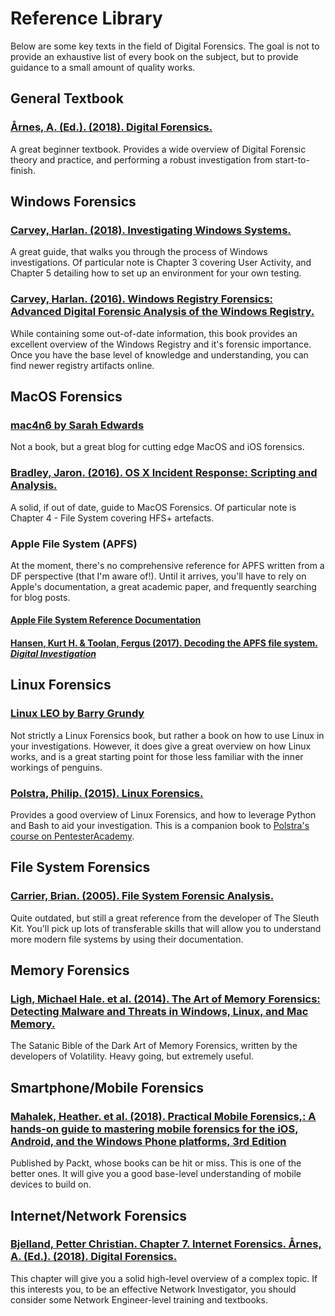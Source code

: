 # Reference Library
Below are some key texts in the field of Digital Forensics. The goal is not to provide an exhaustive list of every book on the subject, but to provide guidance to a small amount of quality works.

## General Textbook
### [**Årnes, A. (Ed.). (2018). Digital Forensics.**](https://www.amazon.com/Digital-Forensics-Andr%C3%A9-%C3%85rnes-ebook/dp/B072MPTVHM)
A great beginner textbook. Provides a wide overview of Digital Forensic theory and practice, and performing a robust investigation from start-to-finish.

## Windows Forensics
### [**Carvey, Harlan. (2018). Investigating Windows Systems.**](https://www.amazon.com/Investigating-Windows-Systems-Harlan-Carvey-ebook/dp/B07GKW4TRH/ref=sr_1_3?dchild=1&qid=1594888061&refinements=p_27%3AHarlan+Carvey&s=books&sr=1-3&text=Harlan+Carvey)
A great guide, that walks you through the process of Windows investigations. Of particular note is Chapter 3 covering User Activity, and Chapter 5 detailing how to set up an environment for your own testing.

### [**Carvey, Harlan. (2016). Windows Registry Forensics: Advanced Digital Forensic Analysis of the Windows Registry.**](https://www.amazon.com/Windows-Registry-Forensics-Advanced-Forensic/dp/012803291X/ref=sr_1_1?dchild=1&keywords=registry+forensics&qid=1594888340&s=books&sr=1-1)
While containing some out-of-date information, this book provides an excellent overview of the Windows Registry and it's forensic importance. Once you have the base level of knowledge and understanding, you can find newer registry artifacts online.

## MacOS Forensics
### [**mac4n6 by Sarah Edwards**](https://www.mac4n6.com/)
Not a book, but a great blog for cutting edge MacOS and iOS forensics.

### [**Bradley, Jaron. (2016). OS X Incident Response: Scripting and Analysis.**](https://www.amazon.com/OS-Incident-Response-Scripting-Analysis-ebook/dp/B01FHOHHVS)
A solid, if out of date, guide to MacOS Forensics. Of particular note is Chapter 4 - File System covering HFS+ artefacts.

### **Apple File System (APFS)**
At the moment, there's no comprehensive reference for APFS written from a DF perspective (that I'm aware of!). Until it arrives, you'll have to rely on Apple's documentation, a great academic paper, and frequently searching for blog posts.

#### [Apple File System Reference Documentation](https://developer.apple.com/support/downloads/Apple-File-System-Reference.pdf)

#### [**Hansen, Kurt H. & Toolan, Fergus (2017). Decoding the APFS file system.** ***Digital Investigation***](https://cyberforensicator.com/wp-content/uploads/2017/11/DIIN_698_Revisedproof.1-min-ilovepdf-compressed.pdf)

## Linux Forensics
### [**Linux LEO by Barry Grundy**](https://linuxleo.com/)
Not strictly a Linux Forensics book, but rather a book on how to use Linux in your investigations. However, it does give a great overview on how Linux works, and is a great starting point for those less familiar with the inner workings of penguins. 

### [**Polstra, Philip. (2015). Linux Forensics.**](https://www.amazon.com/Linux-Forensics-Dr-Philip-Polstra/dp/1515037630/)
Provides a good overview of Linux Forensics, and how to leverage Python and Bash to aid your investigation. This is a companion book to [Polstra's course on PentesterAcademy](https://www.pentesteracademy.com/course?id=20=).

## File System Forensics
### [**Carrier, Brian. (2005). File System Forensic Analysis.**](https://www.amazon.com/System-Forensic-Analysis-Brian-Carrier/dp/0321268172/ref=sr_1_1?dchild=1&keywords=file+system+forensics&qid=1594894541&s=books&sr=1-1)
Quite outdated, but still a great reference from the developer of The Sleuth Kit. You'll pick up lots of transferable skills that will allow you to understand more modern file systems by using their documentation.

## Memory Forensics
### [**Ligh, Michael Hale. et al. (2014). The Art of Memory Forensics: Detecting Malware and Threats in Windows, Linux, and Mac Memory.**](https://www.amazon.com/Art-Memory-Forensics-Detecting-Malware/dp/1118825098/ref=sr_1_1?dchild=1&keywords=memory+forensics&qid=1594889316&s=books&sr=1-1)
The Satanic Bible of the Dark Art of Memory Forensics, written by the developers of Volatility. Heavy going, but extremely useful.

## Smartphone/Mobile Forensics
### [**Mahalek, Heather. et al. (2018). Practical Mobile Forensics,: A hands-on guide to mastering mobile forensics for the iOS, Android, and the Windows Phone platforms, 3rd Edition**](https://www.amazon.com/Practical-Mobile-Forensics-hands-mastering-ebook/dp/B077PW8SVN/ref=sr_1_1?dchild=1&keywords=smartphone+forensics&qid=1594889499&s=books&sr=1-1)
Published by Packt, whose books can be hit or miss. This is one of the better ones. It will give you a good base-level understanding of mobile devices to build on.

## Internet/Network Forensics
### [**Bjelland, Petter Christian. Chapter 7. Internet Forensics. Årnes, A. (Ed.). (2018). Digital Forensics.**](https://www.amazon.com/Digital-Forensics-Andr%C3%A9-%C3%85rnes-ebook/dp/B072MPTVHM)
This chapter will give you a solid high-level overview of a complex topic. If this interests you, to be an effective Network Investigator, you should consider some Network Engineer-level training and textbooks.
